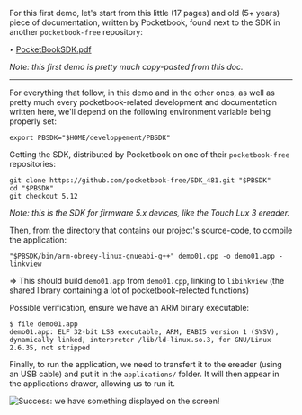 
For this first demo, let's start from this little (17 pages) and old (5+ years) piece of documentation,
written by Pocketbook, found next to the SDK in another `pocketbook-free` repository:

‣ [PocketBookSDK.pdf](https://github.com/pocketbook-free/InkViewDoc)

*Note: this first demo is pretty much copy-pasted from this doc.*

***

For everything that follow, in this demo and in the other ones, as well as pretty much every pocketbook-related
development and documentation written here, we'll depend on the following environment variable being properly set:

```
export PBSDK="$HOME/developpement/PBSDK"
```

Getting the SDK, distributed by Pocketbook on one of their `pocketbook-free` repositories:

```
git clone https://github.com/pocketbook-free/SDK_481.git "$PBSDK"
cd "$PBSDK"
git checkout 5.12
```

*Note: this is the SDK for firmware 5.x devices, like the Touch Lux 3 ereader.*

Then, from the directory that contains our project's source-code, to compile the application:

```
"$PBSDK/bin/arm-obreey-linux-gnueabi-g++" demo01.cpp -o demo01.app -linkview
```

⇒ This should build `demo01.app` from `demo01.cpp`, linking to `libinkview` (the shared library
containing a lot of pocketbook-relected functions)

Possible verification, ensure we have an ARM binary executable:

```
$ file demo01.app
demo01.app: ELF 32-bit LSB executable, ARM, EABI5 version 1 (SYSV), dynamically linked, interpreter /lib/ld-linux.so.3, for GNU/Linux 2.6.35, not stripped
```

Finally, to run the application, we need to transfert it to the ereader (using an USB cable) and put it
in the `applications/` folder. It will then appear in the applications drawer, allowing us to run it.

![Success: we have something displayed on the screen!](http://extern.pascal-martin.fr/pocketbook-demo/demo01-ibAbNojyij9.jpg)
